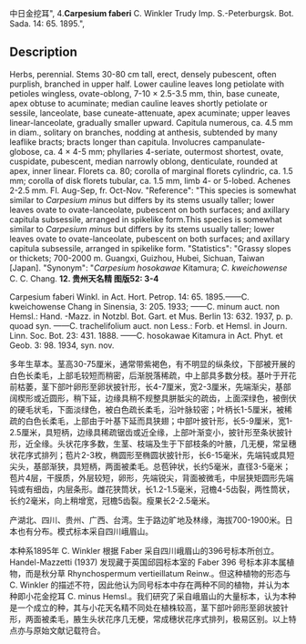 中日金挖耳",
4.**Carpesium faberi** C. Winkler Trudy Imp. S.-Peterburgsk. Bot. Sada. 14: 65. 1895.",

## Description
Herbs, perennial. Stems 30-80 cm tall, erect, densely pubescent, often purplish, branched in upper half. Lower cauline leaves long petiolate with petioles wingless, ovate-oblong, 7-10 × 2.5-3.5 mm, thin, base cuneate, apex obtuse to acuminate; median cauline leaves shortly petiolate or sessile, lanceolate, base cuneate-attenuate, apex acuminate; upper leaves linear-lanceolate, gradually smaller upward. Capitula numerous, ca. 4.5 mm in diam., solitary on branches, nodding at anthesis, subtended by many leaflike bracts; bracts longer than capitula. Involucres campanulate-globose, ca. 4 × 4-5 mm; phyllaries 4-seriate, outermost shortest, ovate, cuspidate, pubescent, median narrowly oblong, denticulate, rounded at apex, inner linear. Florets ca. 80; corolla of marginal florets cylindric, ca. 1.5 mm; corolla of disk florets tubular, ca. 1.5 mm, limb 4- or 5-lobed. Achenes 2-2.5 mm. Fl. Aug-Sep, fr. Oct-Nov.
  "Reference": "This species is somewhat similar to *Carpesium minus* but differs by its stems usually taller; lower leaves ovate to ovate-lanceolate, pubescent on both surfaces; and axillary capitula subsessile, arranged in spikelike form.This species is somewhat similar to *Carpesium minus* but differs by its stems usually taller; lower leaves ovate to ovate-lanceolate, pubescent on both surfaces; and axillary capitula subsessile, arranged in spikelike form.
  "Statistics": "Grassy slopes or thickets; 700-2000 m. Guangxi, Guizhou, Hubei, Sichuan, Taiwan [Japan].
  "Synonym": "*Carpesium hosokawae* Kitamura; *C. kweichowense* C. C. Chang.
**12. 贵州天名精 图版52: 3-4**

Carpesium faberi Winkl. in Act. Hort. Petrop. 14: 65. 1895.——C. kweichowense Chang in Sinensia, 3: 205. 1933; ——C. minum auct. non Hemsl.: Hand. -Mazz. in Notzbl. Bot. Gart. et Mus. Berlin 13: 632. 1937, p. p. quoad syn. ——C. trachelifolium auct. non Less.: Forb. et Hemsl. in Journ. Linn. Soc. Bot. 23: 431. 1888. ——C. hosokawae Kitamura in Act. Phyt. et Geob. 3: 98. 1934, syn. nov.

多年生草本。茎高30-75厘米，通常带紫褐色，有不明显的纵条纹，下部被开展的白色长柔毛，上部毛较短而稍密，后渐脱落稀疏，中上部具多数分枝。基叶于开花前枯萎，茎下部叶卵形至卵状披针形，长4-7厘米，宽2-3厘米，先端渐尖，基部阔楔形或近圆形，稍下延，边缘具稍不规整具胼胝尖的疏齿，上面深绿色，被倒伏的硬毛状毛，下面淡绿色，被白色疏长柔毛，沿叶脉较密；叶柄长1-5厘米，被稀疏的白色长柔毛，上部由于叶基下延而具狭翅；中部叶披针形，长5-9厘米，宽1-2.5厘米，具短柄，边缘具稀疏锯齿或近全缘，上部叶渐变小，披针形至条状披针形，近全缘。头状花序多数，生茎、枝端及生于下部枝条的叶腋，几无梗，常呈穗状花序式排列；苞片2-3枚，椭圆形至椭圆状披针形，长6-15毫米，先端钝或具短尖头，基部渐狭，具短柄，两面被柔毛。总苞钟状，长约5毫米，直径3-5毫米；苞片4层，干膜质，外层较短，卵形，先端锐尖，背面被微毛，中层狭矩圆形先端钝或有细齿，内层条形。雌花狭筒状，长1.2-1.5毫米，冠檐4-5齿裂，两性筒状，长约2毫米，向上稍增宽，冠檐5齿裂。瘦果长2-2.5毫米。

产湖北、四川、贵州、广西、台湾。生于路边旷地及林缘，海拔700-1900米。日本也有分布。模式标本采自四川峨眉山。

本种系1895年 C. Winkler 根据 Faber 采自四川峨眉山的396号标本所创立。Handel-Mazzetti (1937) 发现藏于英国邱园标本室的 Faber 396 号标本非本属植物，而是秋分草 Rhynchospermum vertieillatum Reinw.。但这种植物的形态与 C. Winkler 的描述不符，因此他认为同号标本中存在两种不同的植物，并认为本种即小花金挖耳 C. minus Hemsl.。我们研究了采自峨眉山的大量标本，认为本种是一个成立的种，其与小花天名精不同处在植株较高，茎下部叶卵形至卵状披针形，两面被柔毛，腋生头状花序几无梗，常成穗状花序式排列，极易区别。以上特点亦与原始文献记载符合。
